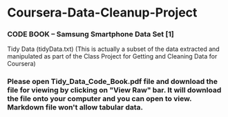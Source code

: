 Coursera-Data-Cleanup-Project
=============================

### CODE BOOK – Samsung Smartphone Data Set [1]
Tidy Data (tidyData.txt)
(This is actually a subset of the data extracted and manipulated as part of the Class Project for Getting and Cleaning Data for Coursera) 

### Please open Tidy_Data_Code_Book.pdf file and download the file for viewing by clicking on "View Raw" bar. It will download the file onto your computer and you can open to view. Markdown file won't allow tabular data.
